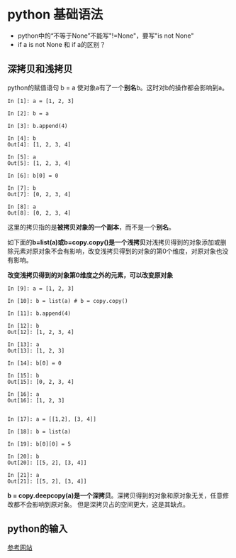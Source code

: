 # python 基础语法 
- python中的“不等于None”不能写"!=None"，要写"is not None"
- if a is not None 和 if a的区别？

## 深拷贝和浅拷贝

python的赋值语句 b = a 使对象a有了一个**别名**b。这时对b的操作都会影响到a。
```
In [1]: a = [1, 2, 3]

In [2]: b = a

In [3]: b.append(4)

In [4]: b
Out[4]: [1, 2, 3, 4]

In [5]: a
Out[5]: [1, 2, 3, 4]

In [6]: b[0] = 0

In [7]: b
Out[7]: [0, 2, 3, 4]

In [8]: a
Out[8]: [0, 2, 3, 4]
```


这里的拷贝指的是**被拷贝对象的一个副本**，而不是一个**别名**。

如下面的**b=list(a)或b=copy.copy()是一个浅拷贝**对浅拷贝得到的对象添加或删除元素对原对象不会有影响，改变浅拷贝得到的对象的第0个维度，对原对象也没有影响。

**改变浅拷贝得到的对象第0维度之外的元素，可以改变原对象**

```
In [9]: a = [1, 2, 3]

In [10]: b = list(a) # b = copy.copy()

In [11]: b.append(4)

In [12]: b
Out[12]: [1, 2, 3, 4]

In [13]: a
Out[13]: [1, 2, 3]

In [14]: b[0] = 0

In [15]: b
Out[15]: [0, 2, 3, 4]

In [16]: a
Out[16]: [1, 2, 3]


In [17]: a = [[1,2], [3, 4]]

In [18]: b = list(a)

In [19]: b[0][0] = 5

In [20]: b
Out[20]: [[5, 2], [3, 4]]

In [21]: a
Out[21]: [[5, 2], [3, 4]]
```

**b = copy.deepcopy(a)是一个深拷贝**。深拷贝得到的对象和原对象无关，任意修改都不会影响到原对象。
但是深拷贝占的空间更大，这是其缺点。

## python的输入

[参考网站](https://www.jianshu.com/p/6f14ca3290ee)
